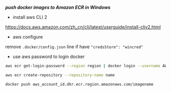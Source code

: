 ***push docker images to Amazon ECR in Windows***

- install aws CLI 2 

https://docs.aws.amazon.com/zh_cn/cli/latest/userguide/install-cliv2.html

- aws configure

remove `.docker/config.json`  line if have  `"credsStore": "wincred"`

- use aws password to login docker

```bash
aws ecr get-login-password --region region | docker login --username AWS --password-stdin accountid.dkr.ecr.region.amazonaws.com
```

```bash
aws ecr create-repository --repository-name name
```

```bash
docker push aws_account_id.dkr.ecr.region.amazonaws.com/imagename
```